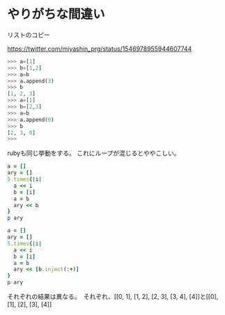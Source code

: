 # やりがちな間違い

リストのコピー

https://twitter.com/miyashin_prg/status/1546978955944607744

```python
>>> a=[1]
>>> b=[1,2]
>>> a=b
>>> a.append(3)
>>> b
[1, 2, 3]
>>> a=[1]
>>> b=[2,3]
>>> a=b
>>> a.append(0)
>>> b
[2, 3, 0]
>>>
```

rubyも同じ挙動をする。 これにループが混じるとややこしい。

```ruby
a = []
ary = []
5.times{|i|
  a << i
  b = [i]
  a = b
  ary << b
}
p ary
```

```ruby
a = []
ary = []
5.times{|i|
  a << i
  b = [i]
  a = b
  ary << [b.inject(:+)]
}
p ary
```

それぞれの結果は異なる。　それぞれ、[[0, 1], [1, 2], [2, 3], [3, 4], [4]]と[[0], [1], [2], [3], [4]]


